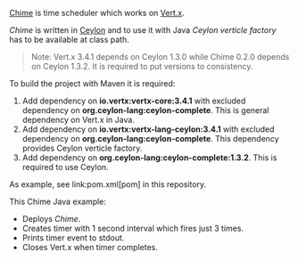 
[Chime](https://github.com/LisiLisenok/Chime) is time scheduler which works on [Vert.x](http://vertx.io/).  

_Chime_ is written in [Ceylon](http://ceylon-lang.org/) and to use it with Java _Ceylon verticle factory_
has to be available at class path.  

> Note: Vert.x 3.4.1 depends on Ceylon 1.3.0 while Chime 0.2.0 depends on Ceylon 1.3.2.
  It is required to put versions to consistency.  
  
To build the project with Maven it is required:  
1. Add dependency on **io.vertx:vertx-core:3.4.1** with excluded dependency on **org.ceylon-lang:ceylon-complete**.
   This is general dependency on Vert.x in Java.  
2. Add dependency on **io.vertx:vertx-lang-ceylon:3.4.1** with excluded dependency on **org.ceylon-lang:ceylon-complete**.
   This dependency provides Ceylon verticle factory.  
3. Add dependency on **org.ceylon-lang:ceylon-complete:1.3.2**.
   This is required to use Ceylon.  

As example, see link:pom.xml[pom] in this repository.  

This Chime Java example:  
* Deploys _Chime_.  
* Creates timer with 1 second interval which fires just 3 times.  
* Prints timer event to stdout.  
* Closes Vert.x when timer completes.  